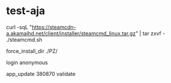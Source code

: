 # test-aja

curl -sqL "https://steamcdn-a.akamaihd.net/client/installer/steamcmd_linux.tar.gz" | tar zxvf -
./steamcmd.sh

force_install_dir ./PZ/

login anonymous

app_update 380870 validate
